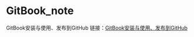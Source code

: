 # GitBook_note
GitBook安装与使用、发布到GitHub
链接：[GitBook安装与使用、发布到GitHub](https://gannonsun.github.io/GitBook_note/)